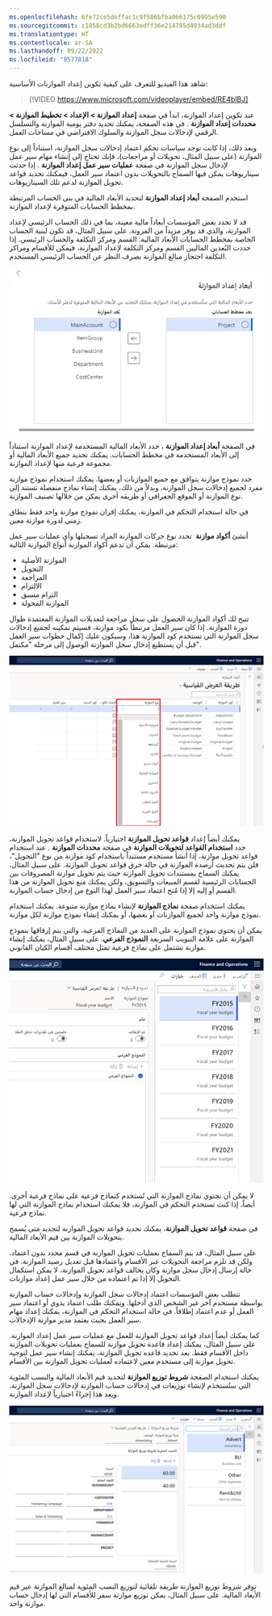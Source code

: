 ```yaml
---
ms.openlocfilehash: 6fe72ce5deffac1c9f586bfba066175c0995e590
ms.sourcegitcommit: c1858cd3b2bd6663edff36e214795d4934ad3ddf
ms.translationtype: HT
ms.contentlocale: ar-SA
ms.lasthandoff: 09/22/2022
ms.locfileid: "9577818"
---
```

شاهد هذا الفيديو للتعرف على كيفية تكوين إعداد الموازنات الأساسية:


> [!VIDEO https://www.microsoft.com/videoplayer/embed/RE4blBJ] 

عند تكوين إعداد الموازنة، ابدأ في صفحة **إعداد الموازنة > الإعداد > تخطيط الموازنة > محددات إعداد الموازنة** . في هذه الصفحة، يمكنك تحديد دفتر يومية الموازنة والتسلسل الرقمي لإدخالات سجل الموازنة والسلوك الافتراضي في مساحات العمل.


وبعد ذلك، إذا كانت توجد سياسات تحكم اعتماد إدخالات سجل الموازنة، استناداً إلى نوع الموازنة (على سبيل المثال، تحويلات أو مراجعات)، فإنك تحتاج إلى إنشاء مهام سير عمل لإدخال سجل الموازنة في صفحة **عمليات سير عمل إعداد الموازنة** . إذا حدثت سيناريوهات يمكن فيها السماح بالتحويلات بدون اعتماد سير العمل، فيمكنك تحديد قواعد تحويل الموازنة لدعم تلك السيناريوهات.


استخدم الصفحة **أبعاد إعداد الموازنة** لتحديد الأبعاد المالية في بنى الحساب المرتبطة بمخطط الحسابات المتوفرة لإعداد الموازنة.

قد لا تحدد بعض المؤسسات أبعاداً مالية معينة، بما في ذلك الحساب الرئيسي لإعداد الموازنة، والذي قد يوفر مزيداً من المرونة. على سبيل المثال، قد تكون لبنية الحساب الخاصة بمخطط الحسابات الأبعاد المالية: القسم ومركز التكلفة والحساب الرئيسي. إذا حددت البُعدين الماليين القسم ومركز التكلفة لإعداد الموازنة، فيمكن للأقسام ومراكز التكلفة احتجاز مبالغ الموازنة بصرف النظر عن الحساب الرئيسي المستخدم.

![لقطة شاشة لصفحة أبعاد إعداد الموازنة.](../media/budgeting-dimensions.png)

في الصفحة **أبعاد إعداد الموازنة** ، حدد الأبعاد المالية المستخدمة لإعداد الموازنة استناداً إلى الأبعاد المستخدمة في مخطط الحسابات. يمكنك تحديد جميع الأبعاد المالية أو مجموعة فرعية منها لإعداد الموازنة.

حدد نموذج موازنة يتوافق مع جميع الموازنات أو بعضها.
يمكنك استخدام نموذج موازنة مفرد لجميع إدخالات سجل الموازنة.
وبدلاً من ذلك، يمكنك إنشاء نماذج منفصلة تستند إلى نوع الموازنة أو الموقع الجغرافي أو طريقه أخرى يمكن من خلالها تصنيف الموازنة.

في حالة استخدام التحكم في الموازنة، يمكنك إقران نموذج موازنة واحد فقط بنطاق زمني لدورة موازنة معين.

أنشئ **أكواد موازنة**  تحدد نوع حركات الموازنة المراد تسجيلها وأي عمليات سير عمل مرتبطة. يمكن أن تدعم أكواد الموازنة أنواع الموازنة التالية:

-   الموازنة الأصلية
-   التحويل
-   المراجعة
-   الالتزام
-   التزام مسبق
-   الموازنة المحولة

تتيح لك أكواد الموازنة الحصول على سجل مراجعة لتعديلات الموازنة المعتمدة طوال دورة الموازنة. إذا كان سير العمل مرتبطاً بكود موازنة، فسيتم تمكينه لجميع إدخالات سجل الموازنة التي تستخدم كود الموازنة هذا، وسيكون عليك إكمال خطوات سير العمل قبل أن يستطيع إدخال سجل الموازنة الوصول إلى مرحلة "مكتمل".
 
[ ![لقطة شاشة لصفحة أكواد الموازنة مع تمييز أنواع الموازنة.](../media/budget-codes.png) ](../media/budget-codes.png#lightbox)

يمكنك أيضاً إعداد **قواعد تحويل الموازنة** اختيارياً. لاستخدام قواعد تحويل الموازنة، حدد **استخدام القواعد لتحويلات الموازنة** في صفحة **محددات الموازنة** . عند استخدام قواعد تحويل موازنة، إذا أنشأ مستخدم مستنداً باستخدام كود موازنة من نوع "التحويل"، فلن يتم تحديث أرصدة الموازنة في حالة خرق قواعد تحويل الموازنة. على سبيل المثال، يمكنك السماح بمستندات تحويل الموازنة حيث يتم تحويل موازنة المصروفات بين الحسابات الرئيسية لقسم المبيعات والتسويق، ولكن يمكنك منع تحويل الموازنة من هذا القسم أو إليه إلا إذا مُنح اعتماد سير العمل لهذا النوع من إدخال حساب الموازنة.


يمكنك استخدام صفحة **نماذج الموازنة** لإنشاء نماذج موازنة متنوعة.
يمكنك استخدام نموذج موازنة واحد لجميع الموازنات أو بعضها، أو يمكنك إنشاء نموذج موازنة لكل موازنة.

يمكن أن يحتوي نموذج الموازنة على العديد من النماذج الفرعية، والتي يتم إرفاقها بنموذج الموازنة على علامة التبويب السريعة **النموذج الفرعي**. على سبيل المثال، يمكنك إنشاء موازنة تشتمل على نماذج فرعية تمثل مختلف أقسام الكيان القانوني.

![لقطة شاشة لصفحة نموذج موازنة التمويل والعمليات.](../media/budget-models.png)

لا يمكن أن تحتوي نماذج الموازنة التي تُستخدم كنماذج فرعية على نماذج فرعية أخرى.
أيضاً، إذا كنت تستخدم التحكم في الموازنة، فلا يمكنك استخدام نماذج الموازنة التي لها نماذج فرعية.

في صفحة **قواعد** **تحويل الموازنة**، يمكنك تحديد قواعد تحويل الموازنة لتحديد متى يُسمح بتحويلات الموازنة بين قيم الأبعاد المالية.

على سبيل المثال، قد يتم السماح بعمليات تحويل الموازنة في قسم محدد بدون اعتماد، ولكن قد تلزم مراجعة التحويلات عبر الأقسام واعتمادها قبل تعديل رصيد الموازنة. في حالة إرسال إدخال سجل موازنة وكان يخالف قواعد تحويل الموازنة، لا يمكن استكمال التحويل إلا إذا تم اعتماده من خلال سير عمل إعداد موازنات.

تتطلب بعض المؤسسات اعتماد إدخالات سجل الموازنة وإدخالات حساب الموازنة بواسطة مستخدم آخر غير الشخص الذي أدخلها. ويمكنك طلب اعتماد يدوي أو اعتماد سير العمل أو عدم اعتماد إطلاقاً. في حالة استخدام التحكم في الموازنة، يمكنك إعداد مهام سير العمل بحيث يعتمد مدير موازنة الإدخالات.

كما يمكنك أيضاً إعداد قواعد تحويل الموازنة للعمل مع عمليات سير عمل إعداد الموازنة. على سبيل المثال، يمكنك إعداد قاعدة تحويل موازنة للسماح بعمليات تحويلات الموازنة داخل الأقسام فقط. بعد تحديد قاعده تحويل الموازنة، يمكنك إنشاء سير عمل لتوجيه تحويل موازنة إلى مستخدم معين لاعتماده لعمليات تحويل الموازنة بين الأقسام.

يمكنك استخدام الصفحة **شروط توزيع الموازنة** لتحديد قيم الأبعاد المالية والنسب المئوية التي ستُستخدَم لإنشاء توزيعات في إدخالات حساب الموازنة لإدخالات سجل الموازنة.
ويعد هذا إجراءً اختيارياً لإعداد الموازنة.

 
[ ![لقطة شاشة خاصة بصفحة شروط توزيع الموازنة.](../media/budget-allocation-terms.png) ](../media/budget-allocation-terms.png#lightbox)

توفر شروط توزيع الموازنة طريقة تلقائية لتوزيع النسب المئوية لمبالغ الموازنة عبر قيم الأبعاد المالية. على سبيل المثال، يمكن توزيع موازنة سفر للأقسام التي لها إدخال حساب موازنة واحد.
